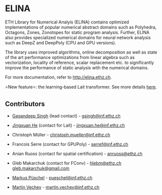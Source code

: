 # ELINA
ETH Library for Numerical Analyis (ELINA) contains optimized implementations of popular numerical abstract domains such as Polyhedra, Octagons, Zones, Zonotopes for static program analysis. Further, ELINA also provides specialized numerical domains for neural network analysis such as DeepZ and DeepPoly (CPU and GPU versions).

The library uses improved algorithms, online decomposition as well as state of the art performance optimizations from linear algebra such as vectorization, locality of reference, scalar replacement etc. to significantly improve the performance of static analysis with the numerical domains.

For more documentation, refer to http://elina.ethz.ch.

:star:New feature:star:: the learning-based Lait transformer. See more details [here](README_lait.md).

Contributors
--------------

* [Gagandeep Singh](https://www.sri.inf.ethz.ch/people/gagandeep) (lead contact) - gsingh@inf.ethz.ch

* [Jingxuan He](https://www.sri.inf.ethz.ch/people/jingxuan) (contact for Lait) - jingxuan.he@inf.ethz.ch

* Christoph Müller - christoph.mueller@inf.ethz.ch

* Francois Serre (contact for GPUPoly) - serref@inf.ethz.ch

* Anian Ruoss (contact for spatial certification) - anruoss@ethz.ch

* Gleb Makarchuk (contact for FConv) - hlebm@ethz.ch gleb.makarchuk@gmail.com

* [Markus Püschel](https://acl.inf.ethz.ch/people/markusp/) - pueschel@inf.ethz.ch

* [Martin Vechev](https://www.sri.inf.ethz.ch/vechev.php) - martin.vechev@inf.ethz.ch
